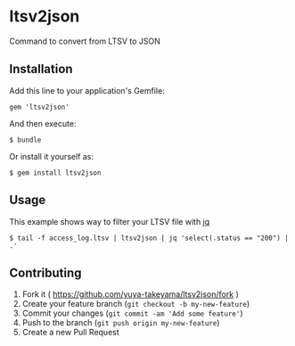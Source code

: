 # ltsv2json

Command to convert from LTSV to JSON

## Installation

Add this line to your application's Gemfile:

    gem 'ltsv2json'

And then execute:

    $ bundle

Or install it yourself as:

    $ gem install ltsv2json

## Usage

This example shows way to filter your LTSV file with [jq](http://stedolan.github.io/jq/)

```
$ tail -f access_log.ltsv | ltsv2json | jq 'select(.status == "200") | .'
```

## Contributing

1. Fork it ( https://github.com/yuya-takeyama/ltsv2json/fork )
2. Create your feature branch (`git checkout -b my-new-feature`)
3. Commit your changes (`git commit -am 'Add some feature'`)
4. Push to the branch (`git push origin my-new-feature`)
5. Create a new Pull Request
